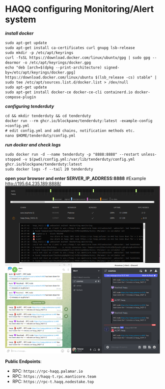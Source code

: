# HAQQ configuring Monitoring/Alert system
***install docker***
```shell
sudo apt-get update
sudo apt-get install ca-certificates curl gnupg lsb-release
sudo mkdir -p /etc/apt/keyrings
curl -fsSL https://download.docker.com/linux/ubuntu/gpg | sudo gpg --dearmor -o /etc/apt/keyrings/docker.gpg
echo "deb [arch=$(dpkg --print-architecture) signed-by=/etc/apt/keyrings/docker.gpg] https://download.docker.com/linux/ubuntu $(lsb_release -cs) stable" | sudo tee /etc/apt/sources.list.d/docker.list > /dev/null
sudo apt-get update
sudo apt-get install docker-ce docker-ce-cli containerd.io docker-compose-plugin
```
***configuring tenderduty***

```shell
cd && mkdir tenderduty && cd tenderduty
docker run --rm ghcr.io/blockpane/tenderduty:latest -example-config >config.yml
# edit config.yml and add chains, notification methods etc.
nano $HOME/tenderduty/config.yml
```

***run docker and check logs***
```shell
sudo docker run -d --name tenderduty -p "8888:8888" --restart unless-stopped -v $(pwd)/config.yml:/var/lib/tenderduty/config.yml ghcr.io/blockpane/tenderduty:latest
sudo docker logs -f --tail 20 tenderduty
```
**open your browser and enter SERVER_IP_ADDRESS:8888** #Example http://195.64.235.189:8888/
![Image alt](https://raw.githubusercontent.com/Pa1amar/images/main/tenderduty.png)

**Public Endpoints**:
 - RPC: `https://rpc-haqq.palamar.io`
 - RPC: `https://haqq-t.rpc.manticore.team`
 - RPC: `https://rpc-t.haqq.nodestake.top`
